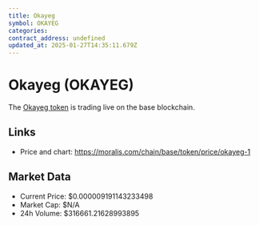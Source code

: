 ```yaml
---
title: Okayeg
symbol: OKAYEG
categories: 
contract_address: undefined
updated_at: 2025-01-27T14:35:11.679Z
---
```


# Okayeg (OKAYEG)
The [Okayeg token](https://moralis.com/chain/base/token/price/okayeg-1) is trading live on the base blockchain.

## Links
- Price and chart: https://moralis.com/chain/base/token/price/okayeg-1

## Market Data
- Current Price: $0.000009191143233498
- Market Cap: $N/A
- 24h Volume: $316661.21628993895
